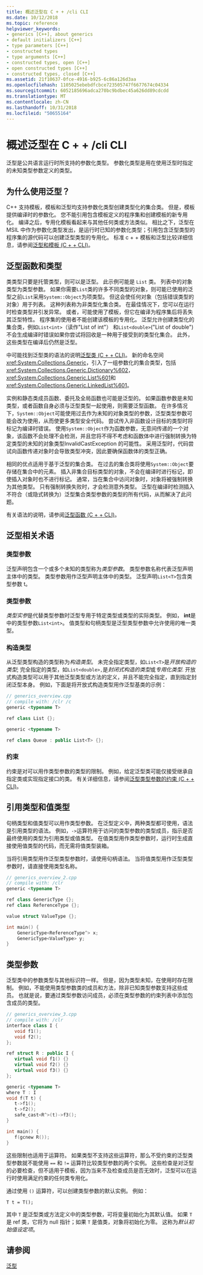 ```yaml
---
title: 概述泛型在 C + + /cli CLI
ms.date: 10/12/2018
ms.topic: reference
helpviewer_keywords:
- generics [C++], about generics
- default initializers [C++]
- type parameters [C++]
- constructed types
- type arguments [C++]
- constructed types, open [C++]
- open constructed types [C++]
- constructed types, closed [C++]
ms.assetid: 21f10637-0fce-4916-b925-6c86a126d3aa
ms.openlocfilehash: 1105025ebebdfcbce723505747f6677674c04334
ms.sourcegitcommit: 6052185696adca270bc9bdbec45a626dd89cdcdd
ms.translationtype: MT
ms.contentlocale: zh-CN
ms.lasthandoff: 10/31/2018
ms.locfileid: "50655164"
---
```

# <a name="overview-of-generics-in-ccli"></a>概述泛型在 C + + /cli CLI

泛型是公共语言运行时所支持的参数化类型。 参数化类型是用在使用泛型时指定的未知类型参数定义的类型。

## <a name="why-generics"></a>为什么使用泛型？

C++ 支持模板，模板和泛型均支持参数化类型创建类型化的集合类。 但是，模板提供编译时的参数化。 您不能引用包含模板定义的程序集和创建模板的新专用化。 编译之后，专用化模板看起来与其他任何类或方法类似。 相比之下，泛型在 MSIL 中作为参数化类型发出，是运行时已知的参数化类型；引用包含泛型类型的程序集的源代码可以创建泛型类型的专用化。 标准 c + + 模板和泛型比较详细信息，请参阅[泛型和模板 (C + + CLI)](../windows/generics-and-templates-visual-cpp.md)。

## <a name="generic-functions-and-types"></a>泛型函数和类型

类类型只要是托管类型，则可以是泛型。 此示例可能是 `List` 类。 列表中的对象类型为类型参数。 如果你需要`List`类的许多不同类型的对象，则可能已使用的泛型之前`List`采用`System::Object`为项类型。 但这会使任何对象（包括错误类型的对象）用于列表。 这种列表称为非类型化集合类。 在最佳情况下，您可以在运行时检查类型并引发异常。 或者，可能使用了模板，但它在编译为程序集后将丢失其泛型特性。 程序集的使用者不能创建该模板的专用化。 泛型允许创建类型化的集合类，例如`List<int>`（读作"List of int"） 和`List<double>`("List of double") 不会生成编译时错误如果你尝试将回收是一种用于接受到的类型化集合。 此外，这些类型在编译后仍然是泛型。

中可能找到泛型类的语法的说明[泛型类 (C + + CLI)](../windows/generic-classes-cpp-cli.md)。 新的命名空间<xref:System.Collections.Generic>，引入了一组参数化的集合类型，包括<xref:System.Collections.Generic.Dictionary%602>，<xref:System.Collections.Generic.List%601>和<xref:System.Collections.Generic.LinkedList%601>。

实例和静态类成员函数、委托及全局函数也可能是泛型的。 如果函数参数是未知类型，或者函数自身必须与泛型类型一起使用，则需要泛型函数。 在许多情况下，`System::Object`可能使用过去作为未知的对象类型的参数，泛型类型参数可能会改为使用，从而使更多类型安全代码。 尝试传入非函数设计目标的类型时将标记为编译时错误。 使用`System::Object`作为函数参数，无意间传递的一个对象，该函数不会处理不会检测，并且您将不得不考虑和函数体中进行强制转换为特定类型的未知的对象类型InvalidCastException 的可能性。 采用泛型时，代码尝试向函数传递对象时会导致类型冲突，因此要确保函数体的类型正确。

相同的优点适用于基于泛型的集合类。 在过去的集合类将使用`System::Object`要存储在集合中的元素。 插入非集合目标类型的对象，不会在编译时进行标记，即使插入对象时也不进行标记。 通常，当在集合中访问对象时，对象将被强制转换为其他类型。 只有强制转换失败时，才会检测意外类型。 泛型在编译时检测插入不符合（或隐式转换为）泛型集合类型参数的类型的所有代码，从而解决了此问题。

有关语法的说明，请参阅[泛型函数 (C + + CLI)](../windows/generic-functions-cpp-cli.md)。

## <a name="terminology-used-with-generics"></a>泛型相关术语

### <a name="type-parameters"></a>类型参数

泛型声明包含一个或多个未知的类型称为*类型参数*。 类型参数名称代表泛型声明主体中的类型。 类型参数用作泛型声明主体中的类型。 泛型声明`List<T>`包含类型参数 t。

### <a name="type-arguments"></a>类型参数

*类型实参*是代替类型参数时泛型专用于特定类型或类型的实际类型。 例如， **int**是中的类型参数`List<int>`。 值类型和句柄类型是泛型类型参数中允许使用的唯一类型。

### <a name="constructed-type"></a>构造类型

从泛型类型构造的类型称为*构造类型*。 未完全指定类型，如`List<T>`是*开放构造的类型*; 完全指定的类型，如`List<double>,`是*封闭式构造的类型*或*专用化类型*. 开放式构造类型可以用于其他泛型类型或方法的定义，并且不能完全指定，直到指定封闭泛型本身。 例如，下面是将开放式构造类型用作泛型基类的示例：

```cpp
// generics_overview.cpp
// compile with: /clr /c
generic <typename T>

ref class List {};

generic <typename T>

ref class Queue : public List<T> {};
```

### <a name="constraint"></a>约束

约束是对可以用作类型参数的类型的限制。 例如，给定泛型类可能仅接受继承自指定类或实现指定接口的类。 有关详细信息，请参阅[泛型类型参数的约束 (C + + CLI)](../windows/constraints-on-generic-type-parameters-cpp-cli.md)。

## <a name="reference-types-and-value-types"></a>引用类型和值类型

句柄类型和值类型可以用作类型参数。 在泛型定义中，两种类型都可使用，语法是引用类型的语法。 例如，`->`运算符用于访问的类型参数的类型成员，指示是否最终使用的类型为引用类型或值类型。 在值类型用作类型参数时，运行时生成直接使用值类型的代码，而无需将值类型装箱。

当将引用类型用作泛型类型参数时，请使用句柄语法。 当将值类型用作泛型类型参数时，请直接使用类型名称。

```cpp
// generics_overview_2.cpp
// compile with: /clr
generic <typename T>

ref class GenericType {};
ref class ReferenceType {};

value struct ValueType {};

int main() {
    GenericType<ReferenceType^> x;
    GenericType<ValueType> y;
}
```

## <a name="type-parameters"></a>类型参数

泛型类中的参数类型与其他标识符一样。 但是，因为类型未知，在使用时存在限制。 例如，不能使用类型参数类的成员和方法，除非已知类型参数支持这些成员。 也就是说，要通过类型参数访问成员，必须在类型参数的约束列表中添加包含成员的类型。

```cpp
// generics_overview_3.cpp
// compile with: /clr
interface class I {
   void f1();
   void f2();
};

ref struct R : public I {
   virtual void f1() {}
   virtual void f2() {}
   virtual void f3() {}
};

generic <typename T>
where T : I
void f(T t) {
   t->f1();
   t->f2();
   safe_cast<R^>(t)->f3();
}

int main() {
   f(gcnew R());
}
```

这些限制也适用于运算符。 如果类型不支持这些运算符，那么不受约束的泛型类型参数就不能使用 `==` 和 `!=` 运算符比较类型参数的两个实例。 这些检查是对泛型的必要检查，但不适用于模板，因为当来不及检查成员是否无效时，泛型可以在运行时使用满足约束的任何类专用化。

通过使用 `()` 运算符，可以创建类型参数的默认实例。 例如：

`T t = T();`

其中 `T` 是泛型类或方法定义中的类型参数，可将变量初始化为其默认值。 如果 `T` 是 ref 类，它将为 null 指针；如果 `T` 是值类，对象将初始化为零。 这称为*默认初始值设定项*。

## <a name="see-also"></a>请参阅

[泛型](../windows/generics-cpp-component-extensions.md)